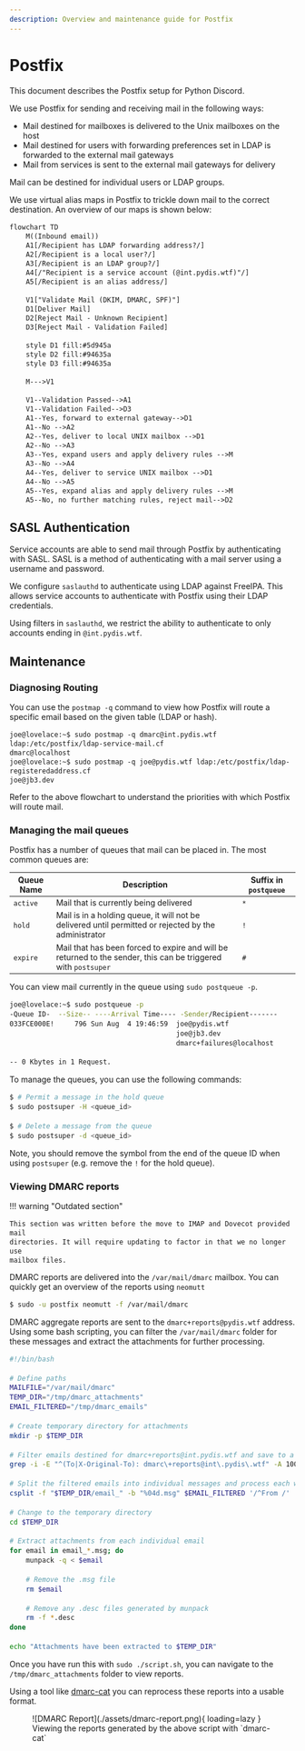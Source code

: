 ```yaml
---
description: Overview and maintenance guide for Postfix
---
```

# Postfix

This document describes the Postfix setup for Python Discord.

We use Postfix for sending and receiving mail in the following ways:

- Mail destined for mailboxes is delivered to the Unix mailboxes on the host
- Mail destined for users with forwarding preferences set in LDAP is forwarded
  to the external mail gateways
- Mail from services is sent to the external mail gateways for delivery

Mail can be destined for individual users or LDAP groups.

We use virtual alias maps in Postfix to trickle down mail to the correct
destination. An overview of our maps is shown below:

```mermaid
flowchart TD
    M((Inbound email))
    A1[/Recipient has LDAP forwarding address?/]
    A2[/Recipient is a local user?/]
    A3[/Recipient is an LDAP group?/]
    A4[/"Recipient is a service account (@int.pydis.wtf)"/]
    A5[/Recipient is an alias address/]

    V1["Validate Mail (DKIM, DMARC, SPF)"]
    D1[Deliver Mail]
    D2[Reject Mail - Unknown Recipient]
    D3[Reject Mail - Validation Failed]

    style D1 fill:#5d945a
    style D2 fill:#94635a
    style D3 fill:#94635a

    M--->V1

    V1--Validation Passed-->A1
    V1--Validation Failed-->D3
    A1--Yes, forward to external gateway-->D1
    A1--No -->A2
    A2--Yes, deliver to local UNIX mailbox -->D1
    A2--No -->A3
    A3--Yes, expand users and apply delivery rules -->M
    A3--No -->A4
    A4--Yes, deliver to service UNIX mailbox -->D1
    A4--No -->A5
    A5--Yes, expand alias and apply delivery rules -->M
    A5--No, no further matching rules, reject mail-->D2
```

## SASL Authentication

Service accounts are able to send mail through Postfix by authenticating with
SASL. SASL is a method of authenticating with a mail server using a username and
password.

We configure `saslauthd` to authenticate using LDAP against FreeIPA. This allows
service accounts to authenticate with Postfix using their LDAP credentials.

Using filters in `saslauthd`, we restrict the ability to authenticate to only
accounts ending in `@int.pydis.wtf`.

## Maintenance

### Diagnosing Routing

You can use the `postmap -q` command to view how Postfix will route a specific
email based on the given table (LDAP or hash).

```
joe@lovelace:~$ sudo postmap -q dmarc@int.pydis.wtf ldap:/etc/postfix/ldap-service-mail.cf
dmarc@localhost
joe@lovelace:~$ sudo postmap -q joe@pydis.wtf ldap:/etc/postfix/ldap-registeredaddress.cf
joe@jb3.dev
```

Refer to the above flowchart to understand the priorities with which Postfix
will route mail.

### Managing the mail queues

Postfix has a number of queues that mail can be placed in. The most common
queues are:

| Queue Name | Description                                                                                                    | Suffix in `postqueue` |
| ---------- | -------------------------------------------------------------------------------------------------------------- | --------------------- |
| `active`   | Mail that is currently being delivered                                                                         | `*`                   |
| `hold`     | Mail is in a holding queue, it will not be delivered until permitted or rejected by the administrator          | `!`                   |
| `expire`   | Mail that has been forced to expire and will be returned to the sender, this can be triggered with `postsuper` | `#`                   |

You can view mail currently in the queue using `sudo postqueue -p`.

```bash
joe@lovelace:~$ sudo postqueue -p
-Queue ID-  --Size-- ----Arrival Time---- -Sender/Recipient-------
033FCE000E!     796 Sun Aug  4 19:46:59  joe@pydis.wtf
                                         joe@jb3.dev
                                         dmarc+failures@localhost

-- 0 Kbytes in 1 Request.
```

To manage the queues, you can use the following commands:

```bash
$ # Permit a message in the hold queue
$ sudo postsuper -H <queue_id>

$ # Delete a message from the queue
$ sudo postsuper -d <queue_id>
```

Note, you should remove the symbol from the end of the queue ID when using
`postsuper` (e.g. remove the `!` for the hold queue).

### Viewing DMARC reports

!!! warning "Outdated section"

    This section was written before the move to IMAP and Dovecot provided mail
    directories. It will require updating to factor in that we no longer use
    mailbox files.

DMARC reports are delivered into the `/var/mail/dmarc` mailbox. You can quickly
get an overview of the reports using `neomutt`

```bash
$ sudo -u postfix neomutt -f /var/mail/dmarc
```

DMARC aggregate reports are sent to the `dmarc+reports@pydis.wtf` address. Using
some bash scripting, you can filter the `/var/mail/dmarc` folder for these
messages and extract the attachments for further processing.

```bash
#!/bin/bash

# Define paths
MAILFILE="/var/mail/dmarc"
TEMP_DIR="/tmp/dmarc_attachments"
EMAIL_FILTERED="/tmp/dmarc_emails"

# Create temporary directory for attachments
mkdir -p $TEMP_DIR

# Filter emails destined for dmarc+reports@int.pydis.wtf and save to a temporary file
grep -i -E "^(To|X-Original-To): dmarc\+reports@int\.pydis\.wtf" -A 100000 $MAILFILE > $EMAIL_FILTERED

# Split the filtered emails into individual messages and process each with munpack
csplit -f "$TEMP_DIR/email_" -b "%04d.msg" $EMAIL_FILTERED '/^From /' '{*}'

# Change to the temporary directory
cd $TEMP_DIR

# Extract attachments from each individual email
for email in email_*.msg; do
    munpack -q < $email

    # Remove the .msg file
    rm $email

    # Remove any .desc files generated by munpack
    rm -f *.desc
done

echo "Attachments have been extracted to $TEMP_DIR"
```

Once you have run this with `sudo ./script.sh`, you can navigate to the
`/tmp/dmarc_attachments` folder to view reports.

Using a tool like [dmarc-cat](https://github.com/keltia/dmarc-cat) you can
reprocess these reports into a usable format.

<figure markdown="span">
  ![DMARC Report](./assets/dmarc-report.png){ loading=lazy }
  <figcaption>Viewing the reports generated by the above script with `dmarc-cat`</figcaption>
</figure>
